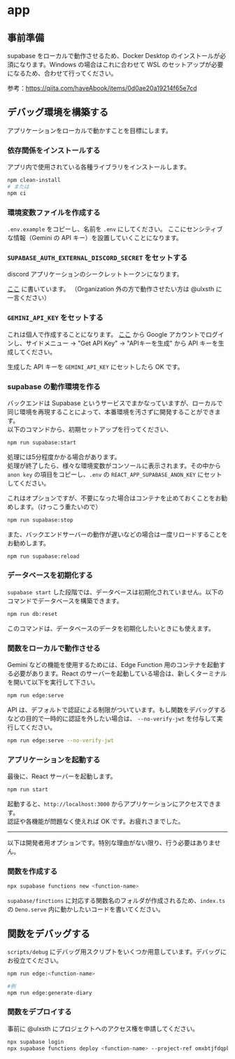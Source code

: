 # app
## 事前準備
supabase をローカルで動作させるため、Docker Desktop のインストールが必須になります。Windows の場合はこれに合わせて WSL のセットアップが必要になるため、合わせて行ってください。

参考：https://qiita.com/haveAbook/items/0d0ae20a19214f65e7cd

## デバッグ環境を構築する
アプリケーションをローカルで動かすことを目標にします。

### 依存関係をインストールする
アプリ内で使用されている各種ライブラリをインストールします。

```sh
npm clean-install
# または
npm ci
```

### 環境変数ファイルを作成する
`.env.example` をコピーし、名前を `.env` にしてください。
ここにセンシティブな情報（Gemini の API キー）を設置していくことになります。

### `SUPABASE_AUTH_EXTERNAL_DISCORD_SECRET` をセットする
discord アプリケーションのシークレットトークンになります。

[ここ](https://discordapp.com/channels/@me/1347170944308744223/1351187970790653962) に書いています。
（Organization 外の方で動作させたい方は @ulxsth に一言ください）

### `GEMINI_API_KEY` をセットする
これは個人で作成することになります。
[ここ](https://aistudio.google.com/prompts/new_chat?model=gemini-2.0-flash-lite-preview-0205&hl=ja) から Google アカウントでログインし、サイドメニュー → "Get API Key" → "APIキーを生成" から API キーを生成してください。

生成した API キーを `GEMINI_API_KEY` にセットしたら OK です。

### supabase の動作環境を作る
バックエンドは Supabase というサービスでまかなっていますが、ローカルで同じ環境を再現することによって、本番環境を汚さずに開発することができます。<br>
以下のコマンドから、初期セットアップを行ってください、

```sh
npm run supabase:start
```

処理には5分程度かかる場合があります。<br>
処理が終了したら、様々な環境変数がコンソールに表示されます。その中から `anon key` の項目をコピーし、`.env` の `REACT_APP_SUPABASE_ANON_KEY` にセットしてください。

これはオプションですが、不要になった場合はコンテナを止めておくことをお勧めします。（けっこう重たいので）

```sh
npm run supabase:stop
```

また、バックエンドサーバーの動作が遅いなどの場合は一度リロードすることをお勧めします。

```sh
npm run supabase:reload
```

### データベースを初期化する
`supabase start` した段階では、データベースは初期化されていません。以下のコマンドでデータベースを構築できます。

```sh
npm run db:reset
```

このコマンドは、データベースのデータを初期化したいときにも使えます。

### 関数をローカルで動作させる
Gemini などの機能を使用するためには、Edge Function 用のコンテナを起動する必要があります。React のサーバーを起動している場合は、新しくターミナルを開いて以下を実行して下さい。
```sh
npm run edge:serve
```

API は、デフォルトで認証による制限がついています。もし関数をデバッグするなどの目的で一時的に認証を外したい場合は、 `--no-verify-jwt` を付与して実行してください。
```sh
npm run edge:serve --no-verify-jwt
```

### アプリケーションを起動する
最後に、React サーバーを起動します。

```sh
npm run start
```

起動すると、`http://localhost:3000` からアプリケーションにアクセスできます。<br>
認証や各機能が問題なく使えれば OK です。お疲れさまでした。

---
以下は開発者用オプションです。特別な理由がない限り、行う必要はありません。

### 関数を作成する
```sh
npx supabase functions new <function-name>
```

`supabase/finctions` に対応する関数名のフォルダが作成されるため、`index.ts` の `Deno.serve` 内に動かしたいコードを書いてください。

## 関数をデバッグする
`scripts/debug` にデバッグ用スクリプトをいくつか用意しています。デバッグにお役立てください。

```sh
npm run edge:<function-name>

#例
npm run edge:generate-diary
```

### 関数をデプロイする
事前に @ulxsth にプロジェクトへのアクセス権を申請してください。
```sh
npx supabase login
npx supabase functions deploy <function-name> --project-ref omxbtjfdqpkrvnqgjcnq
```
